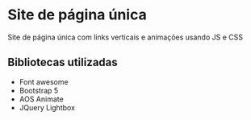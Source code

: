 # Site de página única
Site de página única com links verticais e animações usando JS e CSS

## Bibliotecas utilizadas
- Font awesome
- Bootstrap 5
- AOS Animate
- JQuery Lightbox
